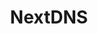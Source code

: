 ---
blog: https://medium.com/nextdns
codehost: https://github.com/https://github.com/nextdns
logohandle: nextdnsio
sort: nextdns
title: NextDNS
twitter: https://x.com/NextDNS
website: https://nextdns.io/
---